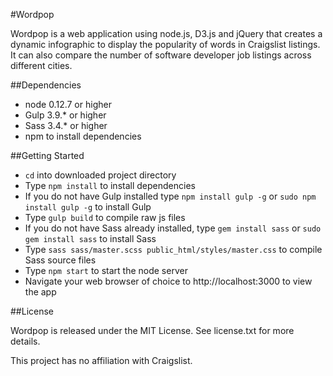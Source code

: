 #Wordpop

Wordpop is a web application using node.js, D3.js and jQuery that creates a dynamic infographic to display the popularity of words in Craigslist listings. It can also compare the number of software developer job listings across different cities.

##Dependencies

* node 0.12.7 or higher
* Gulp 3.9.* or higher 
* Sass 3.4.* or higher
* npm to install dependencies

##Getting Started

* `cd` into downloaded project directory
* Type `npm install` to install dependencies
* If you do not have Gulp installed type `npm install gulp -g` or `sudo npm install gulp -g` to install Gulp
* Type `gulp build` to compile raw js files
* If you do not have Sass already installed, type `gem install sass` or `sudo gem install sass` to install Sass
* Type `sass sass/master.scss public_html/styles/master.css` to compile Sass source files
* Type `npm start` to start the node server
* Navigate your web browser of choice to http://localhost:3000 to view the app

##License

Wordpop is released under the MIT License. See license.txt for more details.

This project has no affiliation with Craigslist.